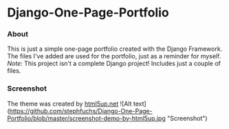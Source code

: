 Django-One-Page-Portfolio
=========================
### About
This is just a simple one-page portfolio created with the Django Framework. The files I've added are used for the portfolio, just as a reminder for myself.
*Note:* This project isn't a complete Django project! Includes just a couple of files.

### Screenshot
The theme was created by [html5up.net](http://html5up.net/read-only)
![Alt text] (https://github.com/stephfuchs/Django-One-Page-Portfolio/blob/master/screenshot-demo-by-html5up.jpg "Screenshot")
